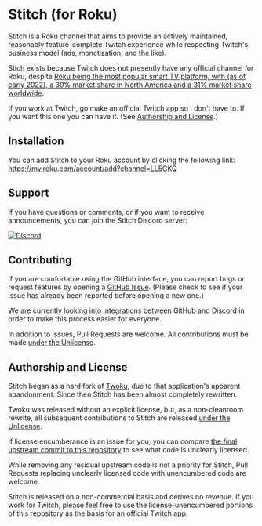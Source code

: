 # Stitch (for Roku)

Stitch is a Roku channel that aims to provide an actively maintained, reasonably feature-complete Twitch experience while respecting Twitch's business model (ads, monetization, and the like).

Stich exists because Twitch does not presently have any official channel for Roku, despite [Roku being the most popular smart TV platform, with (as of early 2022), a 39% market share in North America and a 31% market share worldwide](https://seekingalpha.com/article/4547471-the-sleeping-giant-in-streaming-turning-roku-into-a-huge-2023-winner).

If you work at Twitch, go make an official Twitch app so I don't have to. If you want this one you can have it. (See [Authorship and License](u#authorship-and-license).)

## Installation

You can add Stitch to your Roku account by clicking the following link: <https://my.roku.com/account/add?channel=LL5GKQ>

## Support

If you have questions or comments, or if you want to receive announcements, you can join the Stitch Discord server:

[![Discord](https://discordapp.com/api/guilds/1056784102084313179/widget.png?style=banner4)](https://discord.gg/KsdejA43SD)

## Contributing

If you are comfortable using the GitHub interface, you can report bugs or request features by opening a [GitHub Issue](https://github.com/0xW1sKy/Stitch-For-Roku/issues). (Please check to see if your issue has already been reported before opening a new one.)

We are currently looking into integrations between GitHub and Discord in order to make this process easier for everyone.

In addition to issues, Pull Requests are welcome. All contributions must be made [under the Unlicense](./LICENSE).

## Authorship and License

Stitch began as a hard fork of [Twoku](https://github.com/worldreboot/twitch-reloaded-roku), due to that application's apparent abandonment. Since then Stitch has been almost completely rewritten.

Twoku was released without an explicit license, but, as a non-cleanroom rewrite, all subsequent contributions to Stitch are released [under the Unlicense](./LICENSE).

If license encumberance is an issue for you, you can compare [the final upstream commit to this repository](https://github.com/0xW1sKy/Stitch-For-Roku/commit/268187c63e1eaf3922f577a2dab6ccb6a2e089f8) to see what code is unclearly licensed.

While removing any residual upstream code is not a priority for Stitch, Pull Requests replacing unclearly licensed code with unencumbered code are welcome.

Stitch is released on a non-commercial basis and derives no revenue. If you work for Twitch, please feel free to use the license-unencumbered portions of this repository as the basis for an official Twitch app.
